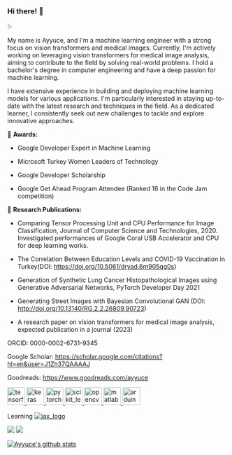 ### Hi there! 👋
✨

My name is Ayyuce, and I'm a machine learning engineer with a strong focus on vision transformers and medical images. Currently, I'm actively working on leveraging vision transformers for medical image analysis, aiming to contribute to the field by solving real-world problems. I hold a bachelor's degree in computer engineering and have a deep passion for machine learning.

I have extensive experience in building and deploying machine learning models for various applications. I'm particularly interested in staying up-to-date with the latest research and techniques in the field. As a dedicated learner, I consistently seek out new challenges to tackle and explore innovative approaches.

👯 **Awards:**

- Google Developer Expert in Machine Learning

- Microsoft Turkey Women Leaders of Technology

- Google Developer Scholarship

- Google Get Ahead Program Attendee (Ranked 16 in the Code Jam competition)


🔭 **Research Publications:**

- Comparing Tensor Processing Unit and CPU Performance for Image Classification, Journal of Computer Science and Technologies, 2020. Investigated performances of Google Coral USB Accelerator and CPU for deep learning works.

- The Correlation Between Education Levels and COVID-19 Vaccination in Turkey(DOI: https://doi.org/10.5061/dryad.6m905qg0s)
  
- Generation of Synthetic Lung Cancer Histopathological Images using Generative Adversarial Networks, PyTorch Developer Day 2021
  
- Generating Street Images with Bayesian Convolutional GAN (DOI: http://doi.org/10.13140/RG.2.2.26809.90723)
  
- A research paper on vision transformers for medical image analysis, expected publication in a journal (2023)


ORCID: 0000-0002-6731-9345

Google Scholar: https://scholar.google.com/citations?hl=en&user=J1Zh37QAAAAJ

Goodreads: https://www.goodreads.com/ayyuce


<p align="left">
  <a href="https://www.tensorflow.org" target="_blank"> <img src="https://www.vectorlogo.zone/logos/tensorflow/tensorflow-icon.svg" alt="tensorflow" width="40" height="40"/><a href="https://keras.io/" target="_blank"> <img src="https://upload.wikimedia.org/wikipedia/commons/a/ae/Keras_logo.svg" alt="keras" width="40" height="40"/> </a><a href="https://pytorch.org/" target="_blank"> <img src="https://www.vectorlogo.zone/logos/pytorch/pytorch-icon.svg" alt="pytorch" width="40" height="40"/> </a><a href="https://scikit-learn.org/" target="_blank"> <img src="https://upload.wikimedia.org/wikipedia/commons/0/05/Scikit_learn_logo_small.svg" alt="scikit_learn" width="40" height="40"/> </a> <a href="https://opencv.org/" target="_blank"> <img src="https://www.vectorlogo.zone/logos/opencv/opencv-icon.svg" alt="opencv" width="40" height="40"/> </a> <a href="https://www.mathworks.com/" target="_blank"> <img src="https://upload.wikimedia.org/wikipedia/commons/2/21/Matlab_Logo.png" alt="matlab" width="40" height="40"/> </a> <a href="https://www.arduino.cc/" target="_blank"> <img src="https://cdn.worldvectorlogo.com/logos/arduino-1.svg" alt="arduino" width="40" height="40"/> </a> </p>
  
 Learning [![jax_logo](https://user-images.githubusercontent.com/8023150/176311153-09f72c26-34de-4722-8db1-1d4c47428465.png)](https://github.com/google/jax)


![](https://komarev.com/ghpvc/?username=ayyucedemirbas) [![](https://img.shields.io/twitter/follow/demirbasayyuce?style=social)](https://www.twitter.com/demirbasayyuce)


[![Ayyuce's github stats](https://github-readme-stats.vercel.app/api?username=ayyucedemirbas)](https://github.com/anuraghazra/github-readme-stats)
